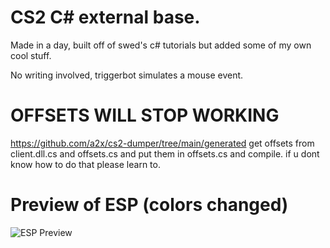 # CS2 C# external base.
Made in a day, built off of swed's c# tutorials but added some of my own cool stuff.

No writing involved, triggerbot simulates a mouse event.
# OFFSETS WILL STOP WORKING

https://github.com/a2x/cs2-dumper/tree/main/generated
get offsets from client.dll.cs and offsets.cs
and put them in offsets.cs and compile.
if u dont know how to do that please learn to.


# Preview of ESP (colors changed)
![ESP Preview](UtGNNlr.gif)
